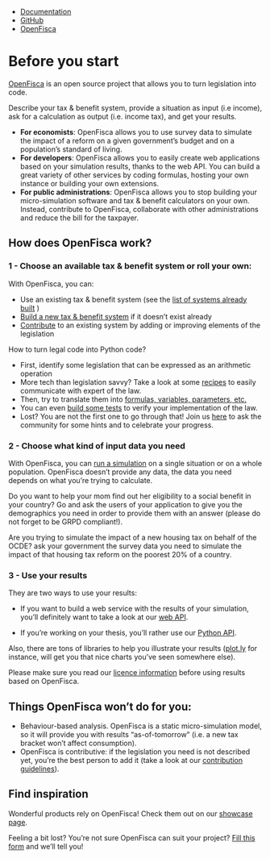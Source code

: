 <link rel="stylesheet" href="https://use.fontawesome.com/releases/v5.5.0/css/all.css" crossorigin="anonymous">

<ul class="buttons-header">
  <li><a class="button-appearance" href="https://media.readthedocs.org/pdf/openfisca/latest/openfisca.pdf"><i class="fas fa-download"></i> Documentation</a>

  <li><a class="button-appearance" href="https://github.com/openfisca"><i class="fab fa-github"></i> GitHub</a></li>

  <li><a class="button-appearance" href="https://openfisca.org/"><i class="fas fa-home"></i> OpenFisca</a></li>
</ul>

<div class="header-end"></div>

# <i class="fas fa-home"></i> Before you start

[OpenFisca](https://www.openfisca.org) is an open source project that allows you to turn legislation into code. 

Describe your tax & benefit system, provide a situation as input (i.e income), ask for a calculation as output (i.e. income tax), and get your results.

* **For economists**: OpenFisca allows you to use survey data to simulate the impact of a  reform on a given government’s budget and on a population’s standard of living.
* **For developers**: OpenFisca allows you to easily create web applications based on your simulation results, thanks to the web API. You can build a great variety of other services by coding formulas, hosting your own instance or building your own extensions.
* **For public administrations**: OpenFisca allows you to stop building your micro-simulation software and tax & benefit calculators on your own. Instead, contribute to OpenFisca, collaborate with other administrations and reduce the bill for the taxpayer.

## How does OpenFisca work?

### 1 - Choose an available tax & benefit system or roll your own:

With OpenFisca, you can:
* Use an existing tax & benefit system (see the [list of systems already built](https://openfisca.org/en/countries/) )
* [Build a new tax & benefit system](key-concepts/tax_and_benefit_system.html) if it doesn’t exist already
* [Contribute](/contribute/) to an existing system by adding or improving elements of the legislation

How to turn legal code into Python code?

* First, identify some legislation that can be expressed as an arithmetic operation
* More tech than legislation savvy? Take a look at some [recipes](/coding-the-legislation/10_basic_example.html) to easily communicate with expert of the law.
* Then, try to translate them into [formulas, variables, parameters, etc.](/key-concepts/variables.html) 
* You can even [build some tests](/coding-the-legislation/writing_yaml_tests.html) to verify your implementation of the law.
* Lost? You are not the first one to go through that! Join us [here](https://forms.gle/kA6bijAJBL4kJz4e8) to ask the community for some hints and to celebrate your progress.

### 2 - Choose what kind of input data you need

With OpenFisca, you can [run a simulation](/simulate/) on a single situation or on a whole population. OpenFisca doesn’t provide any data, the data you need depends on what you’re trying to calculate.

Do you want to help your mom find out her eligibility to a social benefit in your country? Go and ask the users of your application to give you the demographics you need in order to provide them with an answer (please do not forget to be GRPD compliant!).

Are you trying to simulate the impact of a new housing tax on behalf of the OCDE? ask your government the survey data you need to simulate the impact of that housing tax reform on the poorest 20% of a country. 

### 3 - Use your results

They are two ways to use your results:

* If you want to build a web service with the results of your simulation, you’ll definitely want to take a look at our [web API](/openfisca-web-api/).

* If you’re working on your thesis, you’ll rather use our [Python API](/openfisca-python-api/).

Also, there are tons of libraries to help you illustrate your results ([plot.ly](https://plot.ly) for instance, will get you that nice charts you’ve seen somewhere else).

Please make sure you read our [licence information](/publishing.html) before using results based on OpenFisca.

## Things OpenFisca won’t do for you:

* Behaviour-based analysis. OpenFisca is a static micro-simulation model, so it will provide you with results “as-of-tomorrow” (i.e. a new tax bracket won’t affect consumption).
* OpenFisca is contributive: if the legislation you need is not described yet, you’re the best person to add it (take a look at our [contribution guidelines](/contribute)). 

## Find inspiration

Wonderful products rely on OpenFisca! Check them out on our [showcase page](https://fr.openfisca.org/showcase/). 

Feeling a bit lost? You’re not sure OpenFisca can suit your project? [Fill this form](https://antoningarrone.typeform.com/to/FGkioe) and we’ll tell you! 

<a class="actionbutton" title="Did you find what you were looking for?"><i class="fas fa-question"></i></a>